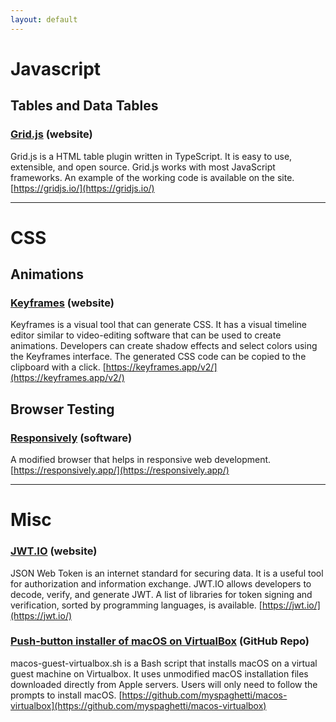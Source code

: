 ```yaml
---
layout: default
---
```

# Javascript
## Tables and Data Tables
### [Grid.js](https://gridjs.io/) (website)
Grid.js is a HTML table plugin written in TypeScript. It is easy to use, extensible, and open source. Grid.js works with most JavaScript frameworks. An example of the working code is available on the site. 
[https://gridjs.io/](https://gridjs.io/)

--------------

# CSS
## Animations 
### [Keyframes](https://keyframes.app/v2/) (website)

Keyframes is a visual tool that can generate CSS. It has a visual timeline editor similar to video-editing software that can be used to create animations. Developers can create shadow effects and select colors using the Keyframes interface. The generated CSS code can be copied to the clipboard with a click. 
[https://keyframes.app/v2/](https://keyframes.app/v2/)

## Browser Testing
### [Responsively](https://responsively.app/) (software)
A modified browser that helps in responsive web development. 
[https://responsively.app/](https://responsively.app/)

--------------

# Misc
### [JWT.IO](https://jwt.io/) (website)
JSON Web Token is an internet standard for securing data. It is a useful tool for authorization and information exchange. JWT.IO allows developers to decode, verify, and generate JWT. A list of libraries for token signing and verification, sorted by programming languages, is available.
[https://jwt.io/](https://jwt.io/)

### [Push-button installer of macOS on VirtualBox](https://github.com/myspaghetti/macos-virtualbox) (GitHub Repo)
macos-guest-virtualbox.sh is a Bash script that installs macOS on a virtual guest machine on Virtualbox. It uses unmodified macOS installation files downloaded directly from Apple servers. Users will only need to follow the prompts to install macOS.
[https://github.com/myspaghetti/macos-virtualbox](https://github.com/myspaghetti/macos-virtualbox)